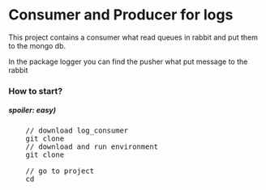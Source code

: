 Consumer and Producer for logs
=============================================
This project contains a consumer what read queues in rabbit and put them to the mongo db.

In the package logger you can find the pusher what put message to the rabbit

<h3>How to start?</h3>
<h5>spoiler: easy)</h5>

<pre>
    // download log_consumer
    git clone 
    // download and run environment
    git clone 

    // go to project
    cd 
    
</pre>